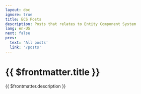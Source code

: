 ```yaml
---
layout: doc
ignore: true
title: ECS Posts
description: Posts that relates to Entity Component System
lang: en-US
next: false
prev:
  text: 'All posts'
  link: '/posts'
---
```


# {{ $frontmatter.title }}

{{ $frontmatter.description }}

<ArticleList
    :tags="['ecs']"
    :lang="$frontmatter.lang"/>